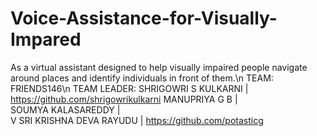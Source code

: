 # Voice-Assistance-for-Visually-Impared
As a virtual assistant designed to help visually impaired people navigate around places and identify individuals in front of them.\n
TEAM:  FRIENDS146\n
TEAM LEADER:   SHRIGOWRI S KULKARNI       |  https://github.com/shrigowrikulkarni
               MANUPRIYA G B              |  
               SOUMYA KALASAREDDY         |  
               V SRI KRISHNA DEVA RAYUDU  |  https://github.com/potasticg

